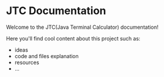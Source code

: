 JTC Documentation
=================

Welcome to the JTC(Java Terminal Calculator) documentation!

Here you'll find cool content about this project such as:
  - ideas
  - code and files explanation
  - resources
  - ...
